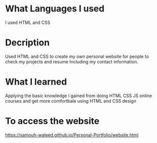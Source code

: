 # What Languages I used
I used HTML and CSS 
# Decription
Used HTML and CSS to create my own personal website for people to check my projects and resume Including my contact information.
# What I learned
Applying the basic knowledge I gained from doing HTML CSS JS online courses and get more comfortbale using HTML and CSS design
# To access the website
https://samouh-waleed.github.io/Personal-Portfolio/website.html
